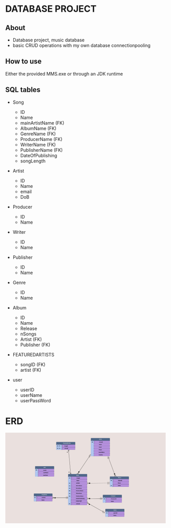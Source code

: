 # DATABASE PROJECT

## About
 + Database project, music database
 + basic CRUD operations with my own database connectionpooling

## How to use
Either the provided MMS.exe or through an JDK runtime

## SQL tables

+ Song 
    + ID
    + Name
    + mainArtistName (FK)
    + AlbumName (FK)
    + GenreName (FK)
    + ProducerName (FK)
    + WriterName (FK)
    + PublisherName (FK)
    + DateOfPublishing
    + songLength

+ Artist
    + ID
    + Name
    + email
    + DoB 

+ Producer
    + ID
    + Name

+ Writer
    + ID
    + Name

+ Publisher
    + ID
    + Name

+ Genre
    + ID
    + Name

+ Album
    + ID
    + Name
    + Release
    + nSongs
    + Artist (FK)
    + Publisher (FK)

+ FEATUREDARTISTS
    + songID (FK)
    + artist (FK)

+ user
    + userID
    + userName
    + userPassWord


# ERD #
![ERD](ERD.jpg)


